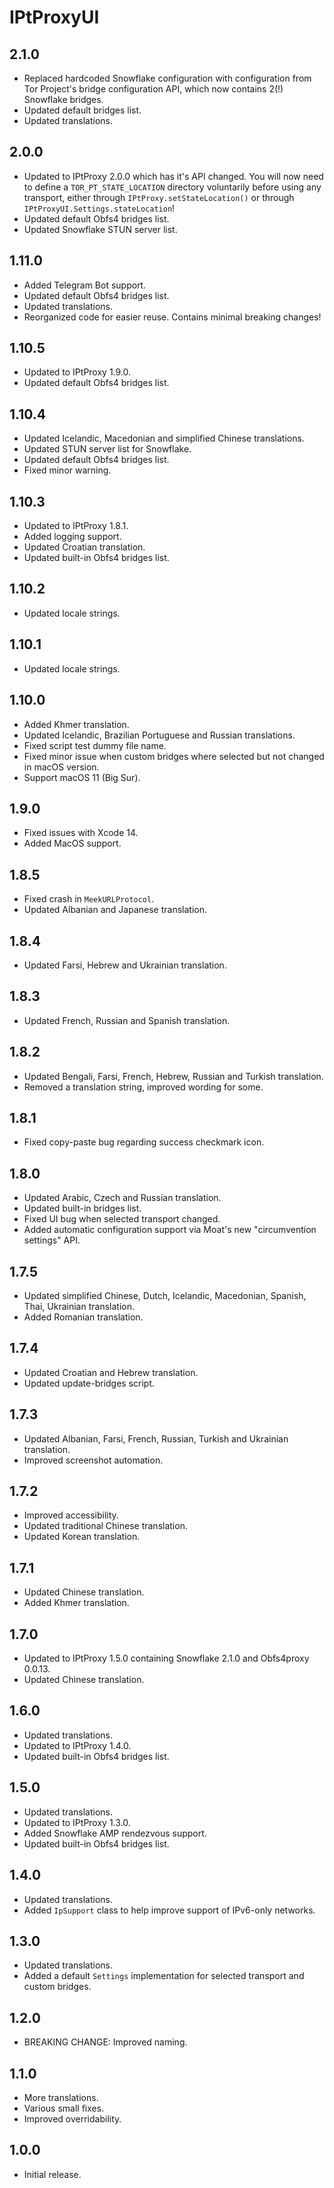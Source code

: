 # IPtProxyUI

## 2.1.0
- Replaced hardcoded Snowflake configuration with configuration from Tor Project's
  bridge configuration API, which now contains 2(!) Snowflake bridges.
- Updated default bridges list.
- Updated translations.

## 2.0.0
- Updated to IPtProxy 2.0.0 which has it's API changed. You will now need to 
  define a `TOR_PT_STATE_LOCATION` directory voluntarily before using any transport, 
  either through `IPtProxy.setStateLocation()` or through 
  `IPtProxyUI.Settings.stateLocation`!
- Updated default Obfs4 bridges list.
- Updated Snowflake STUN server list.

## 1.11.0
- Added Telegram Bot support.
- Updated default Obfs4 bridges list.
- Updated translations.
- Reorganized code for easier reuse.
Contains minimal breaking changes!

## 1.10.5
- Updated to IPtProxy 1.9.0.
- Updated default Obfs4 bridges list.

## 1.10.4
- Updated Icelandic, Macedonian and simplified Chinese translations.
- Updated STUN server list for Snowflake.
- Updated default Obfs4 bridges list.
- Fixed minor warning.

## 1.10.3
- Updated to IPtProxy 1.8.1.
- Added logging support.
- Updated Croatian translation.
- Updated built-in Obfs4 bridges list.

## 1.10.2
- Updated locale strings.

## 1.10.1
- Updated locale strings.

## 1.10.0
- Added Khmer translation.
- Updated Icelandic, Brazilian Portuguese and Russian translations.
- Fixed script test dummy file name.
- Fixed minor issue when custom bridges where selected but not changed in macOS version.
- Support macOS 11 (Big Sur). 

## 1.9.0
- Fixed issues with Xcode 14.
- Added MacOS support.

## 1.8.5
- Fixed crash in `MeekURLProtocol`.
- Updated Albanian and Japanese translation.  

## 1.8.4
- Updated Farsi, Hebrew and Ukrainian translation.

## 1.8.3
- Updated French, Russian and Spanish translation.

## 1.8.2
- Updated Bengali, Farsi, French, Hebrew, Russian and Turkish translation.
- Removed a translation string, improved wording for some.

## 1.8.1
- Fixed copy-paste bug regarding success checkmark icon.

## 1.8.0
- Updated Arabic, Czech and Russian translation.
- Updated built-in bridges list.
- Fixed UI bug when selected transport changed.
- Added automatic configuration support via Moat's new "circumvention settings" API.

## 1.7.5
- Updated simplified Chinese, Dutch, Icelandic, Macedonian, Spanish, Thai, Ukrainian translation.
- Added Romanian translation. 

## 1.7.4
- Updated Croatian and Hebrew translation.
- Updated update-bridges script.

## 1.7.3
- Updated Albanian, Farsi, French, Russian, Turkish and Ukrainian translation.
- Improved screenshot automation.

## 1.7.2
- Improved accessibility.
- Updated traditional Chinese translation.
- Updated Korean translation.

## 1.7.1
- Updated Chinese translation.
- Added Khmer translation.

## 1.7.0
- Updated to IPtProxy 1.5.0 containing Snowflake 2.1.0 and Obfs4proxy 0.0.13.
- Updated Chinese translation.

## 1.6.0
- Updated translations.
- Updated to IPtProxy 1.4.0.
- Updated built-in Obfs4 bridges list.

## 1.5.0
- Updated translations.
- Updated to IPtProxy 1.3.0.
- Added Snowflake AMP rendezvous support.
- Updated built-in Obfs4 bridges list.

## 1.4.0
- Updated translations.
- Added `IpSupport` class to help improve support of IPv6-only networks.

## 1.3.0
- Updated translations.
- Added a default `Settings` implementation for selected transport and custom bridges.

## 1.2.0
- BREAKING CHANGE: Improved naming. 

## 1.1.0
- More translations.
- Various small fixes.
- Improved overridability.

## 1.0.0

- Initial release.
